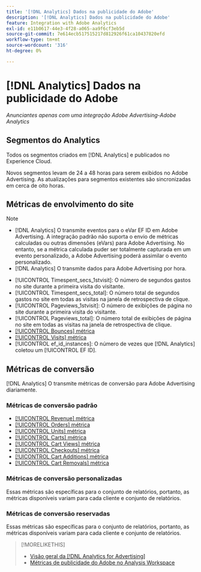 ```yaml
---
title: '[!DNL Analytics] Dados na publicidade do Adobe'
description: '[!DNL Analytics] Dados na publicidade do Adobe'
feature: Integration with Adobe Analytics
exl-id: e11b0617-44e3-4f28-a065-aa9f6cf3eb5d
source-git-commit: 7e614ecb517515217d812926f61ca10437820efd
workflow-type: tm+mt
source-wordcount: '316'
ht-degree: 0%

---
```


# [!DNL Analytics] Dados na publicidade do Adobe

*Anunciantes apenas com uma integração Adobe Advertising-Adobe Analytics*

## Segmentos do Analytics

Todos os segmentos criados em [!DNL Analytics] e publicados no Experience Cloud.

Novos segmentos levam de 24 a 48 horas para serem exibidos no Adobe Advertising. As atualizações para segmentos existentes são sincronizadas em cerca de oito horas.

<!-- I added "metric" to some of the links below, even though it looks redundant, because of syntax limitations: If you use [!DNL] or [!UICONTROL] as the sole text of a link (such as [[!UICONTROL Revenue]], the tag is included in the link text (such as "[!UICONTROL Revenue]") when it's published. -->

## Métricas de envolvimento do site

>[!NOTE]
>
>* [!DNL Analytics] O transmite eventos para o eVar EF ID em Adobe Advertising.  A integração padrão não suporta o envio de métricas calculadas ou outras dimensões (eVars) para Adobe Advertising. No entanto, se a métrica calculada puder ser totalmente capturada em um evento personalizado, a Adobe Advertising poderá assimilar o evento personalizado.
>* [!DNL Analytics] O transmite dados para Adobe Advertising por hora.


* [!UICONTROL Timespent_secs_1stvisit]: O número de segundos gastos no site durante a primeira visita do visitante.
* [!UICONTROL Timespent_secs_total]: O número total de segundos gastos no site em todas as visitas na janela de retrospectiva de clique.
* [!UICONTROL Pageviews_1stvisit]: O número de exibições de página no site durante a primeira visita do visitante.
* [!UICONTROL Pageviews_total]: O número total de exibições de página no site em todas as visitas na janela de retrospectiva de clique.
* [[!UICONTROL Bounces] métrica](https://experienceleague.adobe.com/docs/analytics/components/metrics/bounces.html)
* [[!UICONTROL Visits] métrica](https://experienceleague.adobe.com/docs/analytics/components/metrics/visits.html)
* [!UICONTROL ef_id_instances]: O número de vezes que [!DNL Analytics] coletou um [!UICONTROL EF ID].

## Métricas de conversão

[!DNL Analytics] O transmite métricas de conversão para Adobe Advertising diariamente.

### Métricas de conversão padrão

* [[!UICONTROL Revenue] métrica](https://experienceleague.adobe.com/docs/analytics/components/metrics/revenue.html)
* [[!UICONTROL Orders] métrica](https://experienceleague.adobe.com/docs/analytics/components/metrics/orders.html)
* [[!UICONTROL Units] métrica](https://experienceleague.adobe.com/docs/analytics/components/metrics/units.html)
* [[!UICONTROL Carts] métrica](https://experienceleague.adobe.com/docs/analytics/components/metrics/carts.html)
* [[!UICONTROL Cart Views] métrica](https://experienceleague.adobe.com/docs/analytics/components/metrics/cart-views.html)
* [[!UICONTROL Checkouts] métrica](https://experienceleague.adobe.com/docs/analytics/components/metrics/checkouts.html)
* [[!UICONTROL Cart Additions] métrica](https://experienceleague.adobe.com/docs/analytics/components/metrics/cart-additions.html)
* [[!UICONTROL Cart Removals] métrica](https://experienceleague.adobe.com/docs/analytics/components/metrics/cart-removals.html)

### Métricas de conversão personalizadas

Essas métricas são específicas para o conjunto de relatórios, portanto, as métricas disponíveis variam para cada cliente e conjunto de relatórios.

### Métricas de conversão reservadas

Essas métricas são específicas para o conjunto de relatórios, portanto, as métricas disponíveis variam para cada cliente e conjunto de relatórios.

>[!MORELIKETHIS]
>
>* [Visão geral da [!DNL Analytics for Advertising]](overview.md)
>* [Métricas de publicidade do Adobe no Analysis Workspace](/help/integrations/analytics/advertising-metrics-in-analytics.md)

